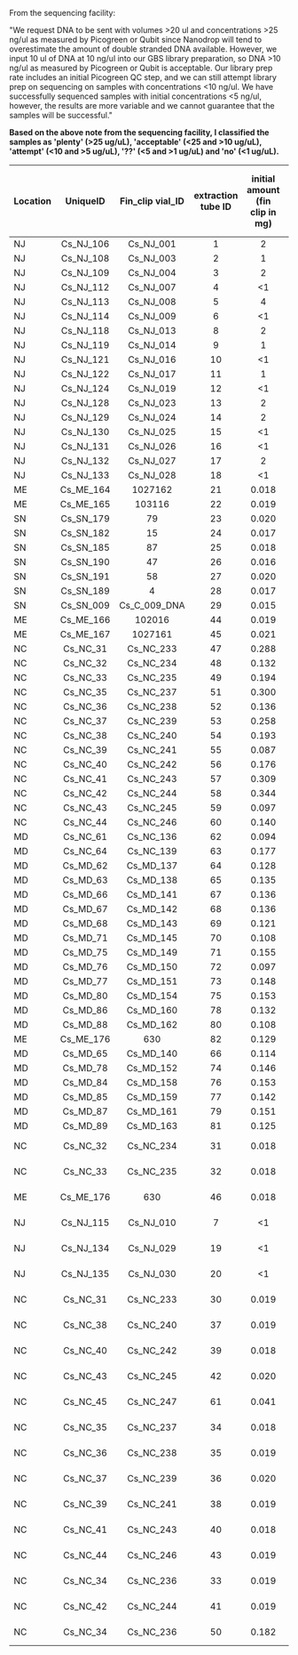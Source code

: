 From the sequencing facility:

"We request DNA to be sent with volumes >20 ul and concentrations >25 ng/ul as measured by Picogreen or Qubit since Nanodrop will tend to overestimate the amount of double stranded DNA available. However, we input 10 ul of DNA at 10 ng/ul into our GBS library preparation, so DNA >10 ng/ul as measured by Picogreen or Qubit is acceptable. Our library prep rate includes an initial Picogreen QC step, and we can still attempt library prep on sequencing on samples with concentrations <10 ng/ul. We have successfully sequenced samples with initial concentrations <5 ng/ul, however, the results are more variable and we cannot guarantee that the samples will be successful."


**Based on the above note from the sequencing facility, I classified the samples as 'plenty' (>25 ug/uL), 'acceptable' (<25 and >10 ug/uL), 'attempt' (<10 and >5 ug/uL), '??' (<5 and >1 ug/uL) and 'no' (<1 ug/uL).**

| Location | UniqueID | Fin_clip vial_ID|extraction tube ID|initial amount (fin clip in mg)|Qubit (ng/uL)|DNA concentration considering dilution factor 2x (ng/uL)| vol. left in 1st elution (uL)| enough for ddRAD? |
|:---------|:--------:|:---------------:|:----------------:|:---------------:|:-----------:|:----------------:|:--------------:|:-----:|
| NJ| Cs_NJ_106 | Cs_NJ_001      | 1  | 2     | 62.4  | 124.8 | 28 | plenty |
| NJ| Cs_NJ_108 | Cs_NJ_003      | 2  | 1     | 51.8  | 103.6 | 29 | plenty |
| NJ| Cs_NJ_109 | Cs_NJ_004      | 3  | 2     | 79.0  | 158.0 | 29 | plenty |
| NJ| Cs_NJ_112 | Cs_NJ_007      | 4  | <1    | 24.4  | 48.8  | 29 | plenty |
| NJ| Cs_NJ_113 | Cs_NJ_008      | 5  | 4     | 64.6  | 129.2 | 29 | plenty |
| NJ| Cs_NJ_114 | Cs_NJ_009      | 6  | <1    | 16.8  | 33.6  | 29 | plenty |
| NJ| Cs_NJ_118 | Cs_NJ_013      | 8  | 2     | 60.8  | 121.6 | 29 | plenty |
| NJ| Cs_NJ_119 | Cs_NJ_014      | 9  | 1     | 56.0  | 112.0 | 29 | plenty |
| NJ| Cs_NJ_121 | Cs_NJ_016      | 10 | <1    | 25.0  | 50.0  | 29 | plenty |
| NJ| Cs_NJ_122 | Cs_NJ_017      | 11 | 1     | 42.4  | 84.8  | 29 | plenty |
| NJ| Cs_NJ_124 | Cs_NJ_019      | 12 | <1    | 27.8  | 55.6  | 29 | plenty |
| NJ| Cs_NJ_128 | Cs_NJ_023      | 13 | 2     | 53.8  | 107.6 | 29 | plenty |
| NJ| Cs_NJ_129 | Cs_NJ_024      | 14 | 2     | 68.0  | 136.0 | 29 | plenty |
| NJ| Cs_NJ_130 | Cs_NJ_025      | 15 | <1    | 29.4  | 58.8  | 29 | plenty |
| NJ| Cs_NJ_131 | Cs_NJ_026      | 16 | <1    | 22.0  | 44.0  | 29 | plenty |
| NJ| Cs_NJ_132 | Cs_NJ_027      | 17 | 2     | 44.6  | 89.2  | 29 | plenty |
| NJ| Cs_NJ_133 | Cs_NJ_028      | 18 | <1    | 35.2  | 70.4  | 29 | plenty |
| ME| Cs_ME_164 | 1027162        | 21 | 0.018 | 120   | NA    | 29 | plenty |
| ME| Cs_ME_165 | 103116         | 22 | 0.019 | 120   | 240   | 28 | plenty |
| SN| Cs_SN_179 | 79             | 23 | 0.020 | 108   | NA    | 29 | plenty |
| SN| Cs_SN_182 | 15             | 24 | 0.017 | 88.6  | NA    | 29 | plenty |
| SN| Cs_SN_185 | 87             | 25 | 0.018 | 98.6  | NA    | 29 | plenty |
| SN| Cs_SN_190 | 47             | 26 | 0.016 | 86.6  | NA    | 29 | plenty |
| SN| Cs_SN_191 | 58             | 27 | 0.020 | 88.4  | NA    | 29 | plenty |
| SN| Cs_SN_189 | 4              | 28 | 0.017 | 79.6  | NA    | 29 | plenty |
| SN| Cs_SN_009 | Cs_C_009_DNA   | 29 | 0.015 | 100.0 | NA    | 29 | plenty |
| ME| Cs_ME_166 | 102016         | 44 | 0.019 | 98.4  | 196.8 | 28 | plenty |
| ME| Cs_ME_167 | 1027161        | 45 | 0.021 | 106.0 | 212.0 | 29 | plenty |
| NC| Cs_NC_31  | Cs_NC_233      | 47 | 0.288 | 108.0 | NA    | 29 | plenty |
| NC| Cs_NC_32  | Cs_NC_234      | 48 | 0.132 | 38.4  | NA    | 29 | plenty |
| NC| Cs_NC_33  | Cs_NC_235      | 49 | 0.194 | 71.2  | NA    | 29 | plenty |
| NC| Cs_NC_35  | Cs_NC_237      | 51 | 0.300 | 116.0 | NA    | 29 | plenty |
| NC| Cs_NC_36  | Cs_NC_238      | 52 | 0.136 | 32.0  | NA    | 29 | plenty |
| NC| Cs_NC_37  | Cs_NC_239      | 53 | 0.258 | 108.0 | NA    | 29 | plenty |
| NC| Cs_NC_38  | Cs_NC_240      | 54 | 0.193 | 61.0  | 122.0 | 28 | plenty |
| NC| Cs_NC_39  | Cs_NC_241      | 55 | 0.087 | 30.6  | NA    | 29 | plenty |
| NC| Cs_NC_40  | Cs_NC_242      | 56 | 0.176 | 89.6  | NA    | 29 | plenty |
| NC| Cs_NC_41  | Cs_NC_243      | 57 | 0.309 | 106.0 | NA    | 29 | plenty |
| NC| Cs_NC_42  | Cs_NC_244      | 58 | 0.344 | 50.4  | NA    | 29 | plenty |
| NC| Cs_NC_43  | Cs_NC_245      | 59 | 0.097 | 95.6  | 191.2 | 28 | plenty |
| NC| Cs_NC_44  | Cs_NC_246      | 60 | 0.140 | 56.2  | NA    | 29 | plenty |
| MD| Cs_NC_61  | Cs_NC_136      | 62 | 0.094 | 98.4  | NA    | 29 | plenty |
| MD| Cs_NC_64  | Cs_NC_139      | 63 | 0.177 | 114.0 | NA    | 29 | plenty |
| MD| Cs_MD_62  | Cs_MD_137      | 64 | 0.128 | 74.8  | NA    | 29 | plenty |
| MD| Cs_MD_63  | Cs_MD_138      | 65 | 0.135 | 96.8  | NA    | 29 | plenty |
| MD| Cs_MD_66  | Cs_MD_141      | 67 | 0.136 | 82.2  | NA    | 29 | plenty |
| MD| Cs_MD_67  | Cs_MD_142      | 68 | 0.136 | 32.0  | NA    | 29 | plenty |
| MD| Cs_MD_68  | Cs_MD_143      | 69 | 0.121 | 28.4  | NA    | 29 | plenty |
| MD| Cs_MD_71  | Cs_MD_145      | 70 | 0.108 | 30.6  | NA    | 29 | plenty |
| MD| Cs_MD_75  | Cs_MD_149      | 71 | 0.155 | 32.0  | NA    | 29 | plenty |
| MD| Cs_MD_76  | Cs_MD_150      | 72 | 0.097 | 26.2  | NA    | 29 | plenty |
| MD| Cs_MD_77  | Cs_MD_151      | 73 | 0.148 | 33.2  | NA    | 29 | plenty |
| MD| Cs_MD_80  | Cs_MD_154      | 75 | 0.153 | 38.8  | NA    | 29 | plenty |
| MD| Cs_MD_86  | Cs_MD_160      | 78 | 0.132 | 45.8  | NA    | 29 | plenty |
| MD| Cs_MD_88  | Cs_MD_162      | 80 | 0.108 | 46.4  | NA    | 29 | plenty |
| ME| Cs_ME_176 | 630            | 82 | 0.129 | 51.0  | 510.0 | 49*| plenty |
| MD| Cs_MD_65  | Cs_MD_140      | 66 | 0.114 | 24.0  | NA    | 29 | acceptable |
| MD| Cs_MD_78  | Cs_MD_152      | 74 | 0.146 | 19.9  | NA    | 29 | acceptable |
| MD| Cs_MD_84  | Cs_MD_158      | 76 | 0.153 | 14.8  | NA    | 29 | acceptable |
| MD| Cs_MD_85  | Cs_MD_159      | 77 | 0.142 | 19.5  | NA    | 29 | acceptable |
| MD| Cs_MD_87  | Cs_MD_161      | 79 | 0.151 | 22.0  | NA    | 29 | acceptable |
| MD| Cs_MD_89  | Cs_MD_163      | 81 | 0.125 | 13.8  | NA    | 29 | acceptable |
| NC| Cs_NC_32  | Cs_NC_234      | 31 | 0.018 | 13.3  | NA    | 29 | acceptable, repeated |
| NC| Cs_NC_33  | Cs_NC_235      | 32 | 0.018 | 10.1  | NA    | 29 | acceptable, repeated |
| ME| Cs_ME_176 | 630            | 46 | 0.018 | 8.12  | 16.24 | 29 | acceptable, repeated |
| NJ| Cs_NJ_115 | Cs_NJ_010      | 7  | <1    | 4.42  | 8.84  | 29 | attempt, no tissue left |
| NJ| Cs_NJ_134 | Cs_NJ_029      | 19 | <1    | 4.26  | 8.52  | 29 | attempt, no tissue left |
| NJ| Cs_NJ_135 | Cs_NJ_030      | 20 | <1    | 3.14  | 6.28  | 29 | attempt, no tissue left |
| NC| Cs_NC_31  | Cs_NC_233      | 30 | 0.019 | 9.50  | NA    | 29 | attempt, repeated |
| NC| Cs_NC_38  | Cs_NC_240      | 37 | 0.019 | 8.50  | NA    | 29 | attempt, repeated |
| NC| Cs_NC_40  | Cs_NC_242      | 39 | 0.018 | 6.36  | NA    | 29 | attempt, repeated |
| NC| Cs_NC_43  | Cs_NC_245      | 42 | 0.020 | 5.58  | NA    | 29 | attemtp, repeated |
| NC| Cs_NC_45  | Cs_NC_247      | 61 | 0.041 | 7.94  | NA    | 29 | attempt, no tissue left |
| NC| Cs_NC_35  | Cs_NC_237      | 34 | 0.018 | 4.82  | NA    | 29 | ??, repeated |
| NC| Cs_NC_36  | Cs_NC_238      | 35 | 0.019 | 4.92  | NA    | 29 | ??, repeated |
| NC| Cs_NC_37  | Cs_NC_239      | 36 | 0.020 | 4.94  | NA    | 29 | ??, repeated |
| NC| Cs_NC_39  | Cs_NC_241      | 38 | 0.019 | 3.22  | NA    | 29 | ??, repeated |
| NC| Cs_NC_41  | Cs_NC_243      | 40 | 0.018 | 4.54  | NA    | 29 | ??, repeated |
| NC| Cs_NC_44  | Cs_NC_246      | 43 | 0.019 | 4.44  | NA    | 29 | ??, repeated |
| NC| Cs_NC_34  | Cs_NC_236      | 33 | 0.019 | 0.102 | NA    | 27 | no, repeated |
| NC| Cs_NC_42  | Cs_NC_244      | 41 | 0.019 | 0.864 | NA    | 29 | no, repeated |
| NC| Cs_NC_34  | Cs_NC_236      | 50 | 0.182 | 0.280 | NA    | 27 | no, no tissue left|
